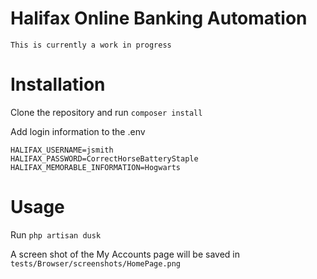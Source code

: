 # Halifax Online Banking Automation

`This is currently a work in progress`

# Installation

Clone the repository and run `composer install`

Add login information to the .env
```
HALIFAX_USERNAME=jsmith
HALIFAX_PASSWORD=CorrectHorseBatteryStaple
HALIFAX_MEMORABLE_INFORMATION=Hogwarts
```

# Usage

Run `php artisan dusk`

A screen shot of the My Accounts page will be saved in `tests/Browser/screenshots/HomePage.png`

